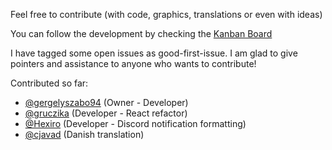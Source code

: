 Feel free to contribute (with code, graphics, translations or even with ideas)

You can follow the development by checking the <a target="_blank" href="https://github.com/gergelyszabo94/csgo-trader-extension/projects/1">Kanban Board</a>

I have tagged some open issues as good-first-issue. I am glad to give pointers and assistance to anyone who wants to contribute!

Contributed so far:
- [@gergelyszabo94](https://github.com/gergelyszabo94 "gergelyszabo94's profile") (Owner - Developer)
- [@gruczika](https://github.com/gruczika "gruczika's profile") (Developer - React refactor)
- [@Hexiro](https://github.com/Hexiro "Hexiro's profile") (Developer - Discord notification formatting)
- [@cjavad](https://github.com/cjavad "cjavad's profile") (Danish translation)
